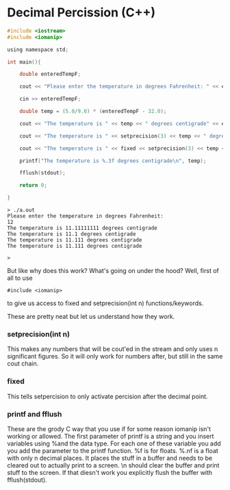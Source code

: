 # Decimal Percission (C++)



```c
#include <iostream>
#include <iomanip>

using namespace std;

int main(){

    double enteredTempF;

    cout << "Please enter the temperature in degrees Fahrenheit: " << endl;

    cin >> enteredTempF;

    double temp = (5.0/9.0) * (enteredTempF - 32.0);

    cout << "The temperature is " << temp << " degrees centigrade" << endl;

    cout << "The temperature is " << setprecision(3) << temp << " degrees centigrade" << endl;

    cout << "The temperature is " << fixed << setprecision(3) << temp << " degrees centigrade" << endl;

    printf("The temperature is %.3f degrees centigrade\n", temp);

    fflush(stdout);

    return 0;

}
```

```
> ./a.out
Please enter the temperature in degrees Fahrenheit: 
12
The temperature is 11.11111111 degrees centigrade
The temperature is 11.1 degrees centigrade
The temperature is 11.111 degrees centigrade
The temperature is 11.111 degrees centigrade

> 
```


But like why does this work? What's going on under the hood? Well, first of all to use 

```{c}
#include <iomanip>
```

to give us access to fixed and setprecision(int n) functions/keywords.

These are pretty neat but let us understand how they work. 


### setprecision(int n)

This makes any numbers that will be cout'ed in the stream and only uses n significant figures.
So it will only work for numbers after, but still in the same cout chain.

### fixed 

This tells setpercision to only activate percision after the decimal point. 

### printf and fflush

These are the grody C way that you use if for some reason iomanip isn't working or allowed. The first parameter of printf is a string and you insert variables using %and the data type. For each one of these variable you add you add the parameter to the printf function. %f is for floats. %.nf is a float with only n decimal places. It places the stuff in a buffer and needs to be cleared out to actually print to a screen. \n should clear the buffer and print stuff to the screen. If that diesn't work you explicitly flush the buffer with fflush(stdout).
